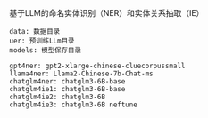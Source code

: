 基于LLM的命名实体识别（NER）和实体关系抽取（IE）
    
    data: 数据目录
    uer: 预训练LLm目录
    models: 模型保存目录
    
    gpt4ner: gpt2-xlarge-chinese-cluecorpussmall
    llama4ner: Llama2-Chinese-7b-Chat-ms
    chatglm4ner: chatglm3-6B-base
    chatglm4ie1: chatglm3-6B-base
    chatglm4ie2: chatglm3-6B
    chatglm4ie3: chatglm3-6B neftune
